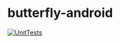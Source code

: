 # butterfly-android
[![UnitTests](https://github.com/lightningkite/butterfly-android/actions/workflows/UnitTests.yml/badge.svg?branch=ci_setup)](https://github.com/lightningkite/butterfly-android/actions/workflows/UnitTests.yml)
